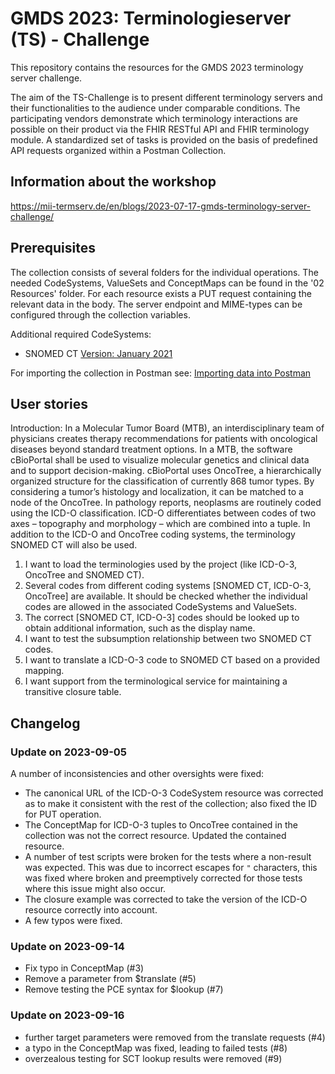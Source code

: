 # GMDS 2023: Terminologieserver (TS) - Challenge
This repository contains the resources for the GMDS 2023 terminology server challenge. 

The aim of the TS-Challenge is to present different terminology servers and their functionalities to the audience under comparable conditions. The participating vendors demonstrate which terminology interactions are possible on their product via the FHIR RESTful API and FHIR terminology module. A standardized set of tasks is provided on the basis of predefined API requests organized within a Postman Collection.

## Information about the workshop
https://mii-termserv.de/en/blogs/2023-07-17-gmds-terminology-server-challenge/


## Prerequisites
The collection consists of several folders for the individual operations. The needed CodeSystems, ValueSets and ConceptMaps can be found in the '02 Resources' folder. For each resource exists a PUT request containing the relevant data in the body. The server endpoint and MIME-types can be configured through the collection variables.

Additional required CodeSystems:
- SNOMED CT [Version: January 2021](https://download.nlm.nih.gov/umls/kss/IHTSDO20210131/SnomedCT_InternationalRF2_PRODUCTION_20210131T120000Z.zip?_gl=1*otxhn2*_ga*NjQ3NDE2NDMwLjE2OTExNTEwNTc.*_ga_P1FPTH9PL4*MTY5MTE1MTA1Ny4xLjEuMTY5MTE1MTE5Ni4wLjAuMA..*_ga_7147EPK006*MTY5MTE1MTA1Ny4xLjEuMTY5MTE1MTE5Ni4wLjAuMA..) 

For importing the collection in Postman see: [Importing data into Postman](https://learning.postman.com/docs/getting-started/importing-and-exporting/importing-and-exporting-overview/)

## User stories
Introduction:
In a Molecular Tumor Board (MTB), an interdisciplinary team of physicians creates therapy recommendations for patients with oncological diseases beyond standard treatment options. In a MTB, the software cBioPortal shall be used to visualize molecular genetics and clinical data and to support decision-making. cBioPortal uses OncoTree, a hierarchically organized structure for the classification of currently 868 tumor types. By considering a tumor’s histology and localization, it can be matched to a node of the OncoTree. In pathology reports, neoplasms are routinely coded using the ICD-O classification. ICD-O differentiates between codes of two axes – topography and morphology – which are combined into a tuple. In addition to the ICD-O and OncoTree coding systems, the terminology SNOMED CT will also be used.

1. I want to load the terminologies used by the project (like ICD-O-3, OncoTree and SNOMED CT).
2. Several codes from different coding systems [SNOMED CT, ICD-O-3, OncoTree] are available. It should be checked whether the individual codes are allowed in the associated CodeSystems and ValueSets.
3. The correct [SNOMED CT, ICD-O-3] codes should be looked up to obtain additional information, such as the display name.
4. I want to test the subsumption relationship between two SNOMED CT codes.
5. I want to translate a ICD-O-3 code to SNOMED CT based on a provided mapping.
6. I want support from the terminological service for maintaining a transitive closure table.

## Changelog

### Update on 2023-09-05

A number of inconsistencies and other oversights were fixed:

- The canonical URL of the ICD-O-3 CodeSystem resource was corrected as to make it consistent with the rest of the collection; also fixed the ID for PUT operation.
- The ConceptMap for ICD-O-3 tuples to OncoTree contained in the collection was not the correct resource. Updated the contained resource.
- A number of test scripts were broken for the tests where a non-result was expected. This was due to incorrect escapes for `"` characters, this was fixed where broken and preemptively corrected for those tests where this issue might also occur.
- The closure example was corrected to take the version of the ICD-O resource correctly into account.
- A few typos were fixed.

### Update on 2023-09-14

- Fix typo in ConceptMap (#3)
- Remove a parameter from $translate (#5)
- Remove testing the PCE syntax for $lookup (#7)

### Update on 2023-09-16

- further target parameters were removed from the translate requests (#4)
- a typo in the ConceptMap was fixed, leading to failed tests (#8)
- overzealous testing for SCT lookup results were removed (#9)
